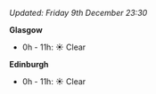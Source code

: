 *Updated: Friday 9th December 23:30*

**Glasgow**

* 0h - 11h: :sunny: Clear

**Edinburgh**

* 0h - 11h: :sunny: Clear
